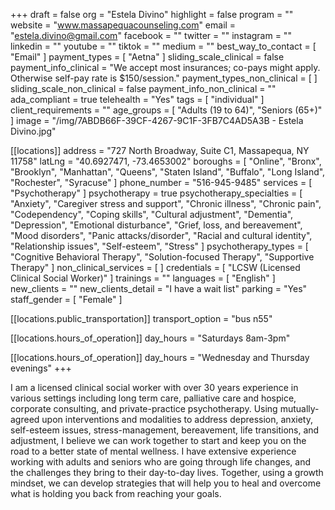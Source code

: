 +++
draft = false
org = "Estela Divino"
highlight = false
program = ""
website = "www.massapequacounseling.com"
email = "estela.divino@gmail.com"
facebook = ""
twitter = ""
instagram = ""
linkedin = ""
youtube = ""
tiktok = ""
medium = ""
best_way_to_contact = [ "Email" ]
payment_types = [ "Aetna" ]
sliding_scale_clinical = false
payment_info_clinical = "We accept most insurances; co-pays might apply. Otherwise self-pay rate is $150/session."
payment_types_non_clinical = [ ]
sliding_scale_non_clinical = false
payment_info_non_clinical = ""
ada_compliant = true
telehealth = "Yes"
tags = [ "individual" ]
client_requirements = ""
age_groups = [ "Adults (19 to 64)", "Seniors (65+)" ]
image = "/img/7ABDB66F-39CF-4267-9C1F-3FB7C4AD5A3B - Estela Divino.jpg"

[[locations]]
address = "727 North Broadway, Suite C1, Massapequa, NY 11758"
latLng = "40.6927471, -73.4653002"
boroughs = [
  "Online",
  "Bronx",
  "Brooklyn",
  "Manhattan",
  "Queens",
  "Staten Island",
  "Buffalo",
  "Long Island",
  "Rochester",
  "Syracuse"
]
phone_number = "516-945-9485"
services = [ "Psychotherapy" ]
psychotherapy = true
psychotherapy_specialties = [
  "Anxiety",
  "Caregiver stress and support",
  "Chronic illness",
  "Chronic pain",
  "Codependency",
  "Coping skills",
  "Cultural adjustment",
  "Dementia",
  "Depression",
  "Emotional disturbance",
  "Grief, loss, and bereavement",
  "Mood disorders",
  "Panic attacks/disorder",
  "Racial and cultural identity",
  "Relationship issues",
  "Self-esteem",
  "Stress"
]
psychotherapy_types = [
  "Cognitive Behavioral Therapy",
  "Solution-focused Therapy",
  "Supportive Therapy"
]
non_clinical_services = [ ]
credentials = [ "LCSW (Licensed Clinical Social Worker)" ]
trainings = ""
languages = [ "English" ]
new_clients = ""
new_clients_detail = "I have a wait list"
parking = "Yes"
staff_gender = [ "Female" ]

  [[locations.public_transportation]]
  transport_option = "bus n55"

  [[locations.hours_of_operation]]
  day_hours = "Saturdays 8am-3pm"

  [[locations.hours_of_operation]]
  day_hours = "Wednesday and Thursday evenings"
+++

I am a licensed clinical social worker with over 30 years experience in various settings including long term care, palliative care and hospice, corporate consulting, and private-practice psychotherapy. Using mutually-agreed upon interventions and modalities to address depression, anxiety, self-esteem issues, stress-management, bereavement, life transitions, and adjustment, I believe we can work together to start and keep you on the road to a better state of mental wellness. I have extensive experience working with adults and seniors who are going through life changes, and the challenges they bring to their day-to-day lives. Together, using a growth mindset, we can develop strategies that will help you to heal and overcome what is holding you back from reaching your goals.

